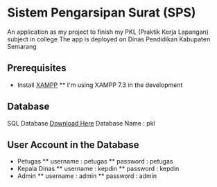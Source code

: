 # Sistem Pengarsipan Surat (SPS)

An application as my project to finish my PKL (Praktik Kerja Lapangan) subject in college
The app is deployed on Dinas Pendidikan Kabupaten Semarang

## Prerequisites

* Install [XAMPP](https://www.apachefriends.org/download.html)
** I'm using XAMPP 7.3 in the development

## Database

SQL Database [Download Here](https://drive.google.com/open?id=13bzYnLZ6W1JjSj8G5H_TeXQrpUv_Zm88)
Database Name : pkl

## User Account in the Database

* Petugas
** username : petugas
** password : petugas
* Kepala Dinas
** username : kepdin
** password : kepdin
* Admin
** username : admin
** password : admin
